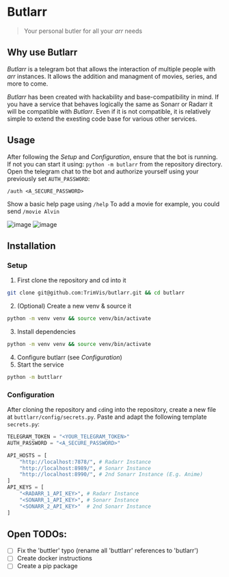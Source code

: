 # Butlarr
> Your personal butler for all your *arr* needs

## Why use Butlarr
*Butlarr* is a telegram bot that allows the interaction of multiple people with *arr* instances.
It allows the addition and managment of movies, series, and more to come.

*Butlarr* has been created with hackability and base-compatibility in mind.
If you have a service that behaves logically the same as Sonarr or Radarr it will be compatible with *Butlarr*.
Even if it is not compatible, it is relatively simple to extend the exesting code base for various other services.

## Usage
After following the *Setup* and *Configuration*, ensure that the bot is running.
If not you can start it using: `python -m butlarr` from the repository directory.
Open the telegram chat to the bot and authorize yourself using your previously set `AUTH_PASSWORD`:
```
/auth <A_SECURE_PASSWORD>
```
Show a basic help page using `/help`
To add a movie for example, you could send `/movie Alvin`

![image](https://github.com/TrimVis/butlarr/assets/29759576/089bb19a-01d6-4d89-bc92-f42128200bf0)
![image](https://github.com/TrimVis/butlarr/assets/29759576/9bb30521-ba02-4045-9e1a-06e425d64ce7)

## Installation
### Setup
1. First clone the repository and cd into it
```bash
git clone git@github.com:TrimVis/butlarr.git && cd butlarr
```
2. (Optional) Create a new venv & source it
```bash
python -m venv venv && source venv/bin/activate
```
3. Install dependencies
```bash
python -m venv venv && source venv/bin/activate
```
4. Configure butlarr (see *Configuration*)
5. Start the service
```bash
python -m buttlarr
```

### Configuration
After cloning the repository and `cd`ing into the repository, create a new file at `buttlarr/config/secrets.py`.
Paste and adapt the following template `secrets.py`:
```python
TELEGRAM_TOKEN = "<YOUR_TELEGRAM_TOKEN>"
AUTH_PASSWORD = "<A_SECURE_PASSWORD>"

API_HOSTS = [
    "http://localhost:7878/", # Radarr Instance
    "http://localhost:8989/", # Sonarr Instance
    "http://localhost:8990/", # 2nd Sonarr Instance (E.g. Anime)
]
API_KEYS = [
    "<RADARR_1_API_KEY>", # Radarr Instance
    "<SONARR_1_API_KEY>", # Sonarr Instance
    "<SONARR_2_API_KEY>"  # 2nd Sonarr Instance
]
```


## Open TODOs:
 - [ ] Fix the 'buttler' typo (rename all 'buttlarr' references to 'butlarr')
 - [ ] Create docker instructions
 - [ ] Create a pip package

